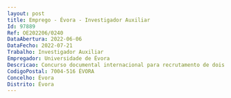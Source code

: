 ```yaml
--- 
layout: post
title: Emprego - Évora - Investigador Auxiliar
Id: 97889
Ref: OE202206/0240
DataAbertura: 2022-06-06
DataFecho: 2022-07-21
Trabalho: Investigador Auxiliar
Empregador: Universidade de Évora
Descricao: Concurso documental internacional para recrutamento de dois investigadores auxiliares para o exercício de atividades na área das Ciências para o Património no Laboratório HERCULES, lugares constante do mapa de pessoal desta Universidade na modalidade de contrato de trabalho em funções públicas por tempo indeterminado.
CodigoPostal: 7004-516 ÉVORA
Concelho: Évora
Distrito: Évora
--- 
```

